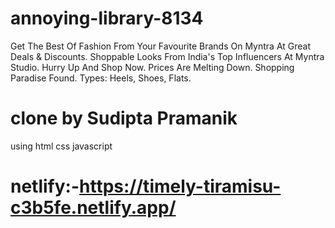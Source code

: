 # annoying-library-8134
Get The Best Of Fashion From Your Favourite Brands On Myntra At Great Deals & Discounts. Shoppable Looks From India's Top Influencers At Myntra Studio. Hurry Up And Shop Now. Prices Are Melting Down. Shopping Paradise Found. Types: Heels, Shoes, Flats.
# clone by Sudipta Pramanik
using html css javascript


# netlify:-https://timely-tiramisu-c3b5fe.netlify.app/
